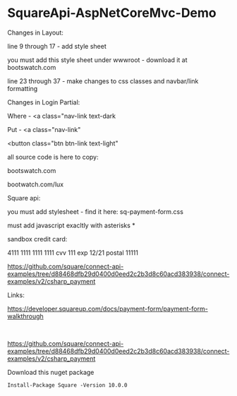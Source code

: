 # SquareApi-AspNetCoreMvc-Demo

﻿Changes in Layout:

line 9 through 17 - add style sheet

you must add this style sheet under wwwroot - download it at bootswatch.com


line 23 through 37 - make changes to css classes and navbar/link formatting 

Changes in Login Partial:

Where - <a  class="nav-link text-dark

Put -   <a  class="nav-link"

<button class="btn btn-link text-light"

all source code is here to copy:

bootswatch.com

bootwatch.com/lux


Square api:

you must add stylesheet - find it here: sq-payment-form.css

must add javascript exacltly with asterisks *

sandbox credit card:

4111 1111 1111 1111
cvv 111
exp 12/21
postal 11111



https://github.com/square/connect-api-examples/tree/d88468dfb29d0400d0eed2c2b3d8c60acd383938/connect-examples/v2/csharp_payment


Links:

https://developer.squareup.com/docs/payment-form/payment-form-walkthrough

</br>

https://github.com/square/connect-api-examples/tree/d88468dfb29d0400d0eed2c2b3d8c60acd383938/connect-examples/v2/csharp_payment


Download this nuget package

`
Install-Package Square -Version 10.0.0
`
